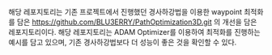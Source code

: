 해당 레포지토리는 기존 프로젝트에서 진행했던 경사하강법을 이용한 waypoint 최적화를 담은
https://github.com/BLU3ERRY/PathOptimization3D.git 의 개선을 담은 레포지토리이다.
해당 레포지토리는 ADAM Optimizer를 이용하여 최적화를 진행하는 예시를 담고 있으며, 기존 경사하강법보다 더 성능이 좋은 것을 확인할 수 있다.